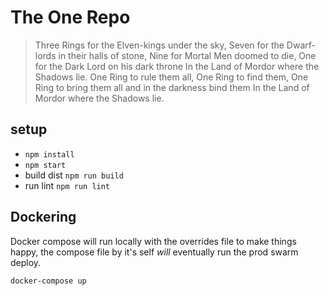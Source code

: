 # The One Repo

> Three Rings for the Elven-kings under the sky,
> Seven for the Dwarf-lords in their halls of stone,
> Nine for Mortal Men doomed to die,
> One for the Dark Lord on his dark throne
> In the Land of Mordor where the Shadows lie.
> One Ring to rule them all, One Ring to find them,
> One Ring to bring them all and in the darkness bind them
> In the Land of Mordor where the Shadows lie.

## setup
* `npm install`
* `npm start`
* build dist `npm run build`
* run lint `npm run lint`

## Dockering
Docker compose will run locally with the overrides file to make things happy, the compose file by it's self *will* eventually run the prod swarm deploy.

```
docker-compose up
```

